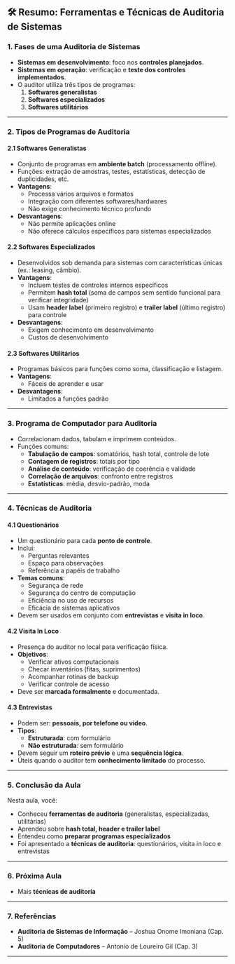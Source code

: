 
## 🛠️ Resumo: Ferramentas e Técnicas de Auditoria de Sistemas

### 1. Fases de uma Auditoria de Sistemas
- **Sistemas em desenvolvimento**: foco nos **controles planejados**.
- **Sistemas em operação**: verificação e **teste dos controles implementados**.
- O auditor utiliza três tipos de programas:
  1. **Softwares generalistas**
  2. **Softwares especializados**
  3. **Softwares utilitários**

---

### 2. Tipos de Programas de Auditoria

#### 2.1 Softwares Generalistas
- Conjunto de programas em **ambiente batch** (processamento offline).
- Funções: extração de amostras, testes, estatísticas, detecção de duplicidades, etc.
- **Vantagens**:
  - Processa vários arquivos e formatos
  - Integração com diferentes softwares/hardwares
  - Não exige conhecimento técnico profundo
- **Desvantagens**:
  - Não permite aplicações online
  - Não oferece cálculos específicos para sistemas especializados

#### 2.2 Softwares Especializados
- Desenvolvidos sob demanda para sistemas com características únicas (ex.: leasing, câmbio).
- **Vantagens**:
  - Incluem testes de controles internos específicos
  - Permitem **hash total** (soma de campos sem sentido funcional para verificar integridade)
  - Usam **header label** (primeiro registro) e **trailer label** (último registro) para controle
- **Desvantagens**:
  - Exigem conhecimento em desenvolvimento
  - Custos de desenvolvimento

#### 2.3 Softwares Utilitários
- Programas básicos para funções como soma, classificação e listagem.
- **Vantagens**:
  - Fáceis de aprender e usar
- **Desvantagens**:
  - Limitados a funções padrão

---

### 3. Programa de Computador para Auditoria
- Correlacionam dados, tabulam e imprimem conteúdos.
- Funções comuns:
  - **Tabulação de campos**: somatórios, hash total, controle de lote
  - **Contagem de registros**: totais por tipo
  - **Análise de conteúdo**: verificação de coerência e validade
  - **Correlação de arquivos**: confronto entre registros
  - **Estatísticas**: média, desvio-padrão, moda

---

### 4. Técnicas de Auditoria

#### 4.1 Questionários
- Um questionário para cada **ponto de controle**.
- Inclui:
  - Perguntas relevantes
  - Espaço para observações
  - Referência a papéis de trabalho
- **Temas comuns**:
  - Segurança de rede
  - Segurança do centro de computação
  - Eficiência no uso de recursos
  - Eficácia de sistemas aplicativos
- Devem ser usados em conjunto com **entrevistas** e **visita in loco**.

#### 4.2 Visita In Loco
- Presença do auditor no local para verificação física.
- **Objetivos**:
  - Verificar ativos computacionais
  - Checar inventários (fitas, suprimentos)
  - Acompanhar rotinas de backup
  - Verificar controle de acesso
- Deve ser **marcada formalmente** e documentada.

#### 4.3 Entrevistas
- Podem ser: **pessoais, por telefone ou vídeo**.
- **Tipos**:
  - **Estruturada**: com formulário
  - **Não estruturada**: sem formulário
- Devem seguir um **roteiro prévio** e uma **sequência lógica**.
- Úteis quando o auditor tem **conhecimento limitado** do processo.

---

### 5. Conclusão da Aula
Nesta aula, você:
- Conheceu **ferramentas de auditoria** (generalistas, especializadas, utilitárias)
- Aprendeu sobre **hash total, header e trailer label**
- Entendeu como **preparar programas especializados**
- Foi apresentado a **técnicas de auditoria**: questionários, visita in loco e entrevistas

---

### 6. Próxima Aula
- Mais **técnicas de auditoria**

---

### 7. Referências
- **Auditoria de Sistemas de Informação** – Joshua Onome Imoniana (Cap. 5)
- **Auditoria de Computadores** – Antonio de Loureiro Gil (Cap. 3)

---
